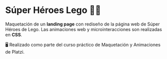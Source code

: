 # Súper Héroes Lego 🦸‍♂️
Maquetación de un **landing page** con rediseño de la página web de Súper Héroes de Lego.
Las animaciones web y microinteracciones son realizadas en **CSS**. 

🖥️ Realizado como parte del curso práctico de Maquetación y Animaciones de Platzi. 
